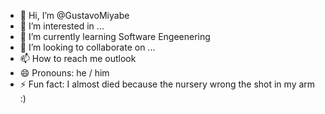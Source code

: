 - 👋 Hi, I’m @GustavoMiyabe
- 👀 I’m interested in ...
- 🌱 I’m currently learning Software Engeenering
- 💞️ I’m looking to collaborate on ...
- 📫 How to reach me outlook
- 😄 Pronouns: he / him
- ⚡ Fun fact: I almost died because the nursery wrong the shot in my arm :)

<!---
GustavoMiyabe/GustavoMiyabe is a ✨ special ✨ repository because its `README.md` (this file) appears on your GitHub profile.
You can click the Preview link to take a look at your changes.
--->
